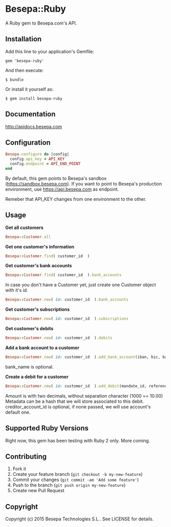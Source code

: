 # Besepa::Ruby

A Ruby gem to Besepa.com's API.

## Installation

Add this line to your application's Gemfile:

    gem 'besepa-ruby'

And then execute:

    $ bundle

Or install it yourself as:

    $ gem install besepa-ruby
    
## Documentation

http://apidocs.besepa.com


## Configuration

```ruby
Besepa.configure do |config|
  config.api_key = API_KEY 
  config.endpoint = API_END_POINT
end
```

By default, this gem points to Besepa's sandbox (https://sandbox.besepa.com). If you want to point to Besepa's production environment, use https://api.besepa.com as endpoint.

Remeber that API_KEY changes from one environment to the other.

## Usage

**Get all customers**

```ruby
Besepa::Customer.all
```

**Get one customer's information**

```ruby
Besepa::Customer.find( customer_id  )
```

**Get customer's bank accounts**

```ruby
Besepa::Customer.find( customer_id  ).bank_accounts
```

In case you don't have a Customer yet, just create one Customer object with it's id.
```ruby
Besepa::Customer.new( id: customer_id  ).bank_accounts
```

**Get customer's subscriptions**

```ruby
Besepa::Customer.new( id: customer_id  ).subscriptions
```

**Get customer's debits**

```ruby
Besepa::Customer.new( id: customer_id  ).debits
```

**Add a bank account to a customer**

```ruby
Besepa::Customer.new( id: customer_id  ).add_bank_account(iban, bic, bank_name)

```
bank_name is optional.

**Create a debit for a customer**

```ruby
Besepa::Customer.new( id: customer_id  ).add_debit(mandate_id, reference, description, amount, collect_at, creditor_account_id, metadata)
```

Amount is with two decimals, without separation character (1000 == 10.00)
Metadata can be a hash that we will store associated to this debit. creditor_account_id is optional, if none passed, we will use account's default one. 









## Supported Ruby Versions

Right now, this gem has been testing with Ruby 2 only. More coming.

## Contributing

1. Fork it
2. Create your feature branch (`git checkout -b my-new-feature`)
3. Commit your changes (`git commit -am 'Add some feature'`)
4. Push to the branch (`git push origin my-new-feature`)
5. Create new Pull Request


## Copyright

Copyright (c) 2015 Besepa Technologies S.L.. See LICENSE for details.